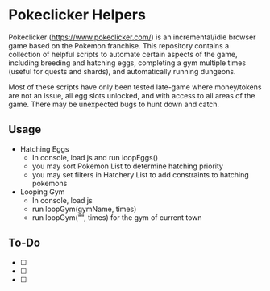 # Pokeclicker Helpers

Pokeclicker (https://www.pokeclicker.com/) is an incremental/idle browser game based on the Pokemon franchise.
This repository contains a collection of helpful scripts to automate certain aspects of the game, including breeding
and hatching eggs, completing a gym multiple times (useful for quests and shards), and automatically running dungeons.

Most of these scripts have only been tested late-game where money/tokens are not an issue, all egg slots unlocked,
and with access to all areas of the game. There may be unexpected bugs to hunt down and catch.

## Usage
- Hatching Eggs
  - In console, load js and run loopEggs()
  - you may sort Pokemon List to determine hatching priority
  - you may set filters in Hatchery List to add constraints to hatching pokemons 
- Looping Gym
  - In console, load js 
  - run loopGym(gymName, times)
  - run loopGym("", times) for the gym of current town

## To-Do
- [ ] 
- [ ] 
- [ ] 
